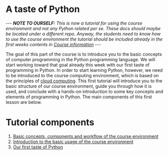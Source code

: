 # A taste of Python

 --- _**NOTE TO OURSELF:** This is now a tutorial for using the course environment and not any Python related per se. 
These docs should maybe be located under a different repo. Anyway, the students need to know how to use the course environment the tutorial should be included already
in the first weeks contents in [Course information](https://github.com/Python-for-geo-people/Course-information)_ ---   

The goal of this part of the course is to introduce you to the basic concepts of computer programming in the Python programming language.
We will start working toward that goal already this week with our first taste of programming in Python.
In order to start learning Python, however, we need to be introduced to the course computing environment, which is based on the principles of [cloud computing](https://en.wikipedia.org/wiki/Cloud_computing). 
This first tutorial will introduce you to the basic structure of our course environment, guide you through how it is used, and conclude with a hands-on introduction to some key concepts and elements of programming in Python.
The main components of this first lesson are below.

# Tutorial components

 1. [Basic concepts, components and workflow of the course environment](course-environment-components.md) 
 2. [Introduction to the basic usage of the course environment](intro-to-course-environment.md)
 3. [Our first taste of Python](A-taste-of-Python.md)
